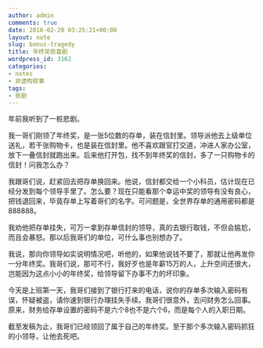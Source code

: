 ```yaml
---
author: admin
comments: true
date: 2010-02-20 03:25:21+00:00
layout: note
slug: bonus-tragedy
title: 年终奖悲喜剧
wordpress_id: 3162
categories:
- notes
- 非虚构叙事
tags:
- 悲剧
---
```


年前我听到了一桩悲剧。

我一哥们刚领了年终奖，是一张5位数的存单，装在信封里。领导派他去上级单位送礼，若干张购物卡，也是装在信封里。他不喜欢跟官打交道，冲进人家办公室，放下一叠信封就跑出来。后来他打开包，找不到年终奖的信封，多了一只购物卡的信封！问我怎么办？

我跟哥们说，赶紧回去把存单换回来。他说，信封都交给一个小科员，估计现在已经分发到每个领导手里了。怎么要？现在只能看那个幸运中奖的领导有没有良心，把钱退回来，毕竟存单上写着哥们的名字。可问题是，全世界存单的通用密码都是888888。

我劝他把存单挂失，可万一拿到存单信封的领导，真的去银行取钱，不但会尴尬，而且会暴怒。那以后我哥们的单位，可什么事也别想办了。

我说，那向你领导如实说明情况吧，听他的，如果他说钱不要了，那就让他再发你一分年终奖。我哥们说，那可不行，我好歹也是年薪15万的人，上升空间还很大，岂能因为这点小小的年终奖，给领导留下办事不力的坏印象。

今天是上班第一天，我哥们接到了银行打来的电话，说你的存单多次输入密码有误，怀疑被盗，请你速到银行办理挂失手续。我哥们很意外，去问财务怎么回事。原来，财务给存单设置的密码不是六个8也不是六个6，而是每个人的入职日期。

截至发稿为止，我哥们已经领回了属于自己的年终奖。至于那个多次输入密码抓狂的小领导，让他去死吧。
